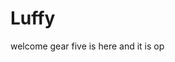 # Luffy
welcome
gear five is here and it is op 
 
 
     
  
           
                                
                                         
                                                      
                                                                      
                                              
                                        
                         
             
      
 
